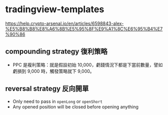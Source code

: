 # tradingview-templates

https://help.crypto-arsenal.io/en/articles/6598843-alex-%E5%B8%B8%E8%A6%8B%E5%95%8F%E9%A1%8C%E6%95%B4%E7%90%86

## compounding strategy 復利策略
- PPC 是複利策略：就是假設初始 10,000，虧錢情況下都是下當前數量，譬如虧損到 9,000 時，觸發策略就下 9,000。

## reversal strategy 反向開單

- Only need to pass in `openLong` or `openShort`
- Any opened position will be closed before opening anything
